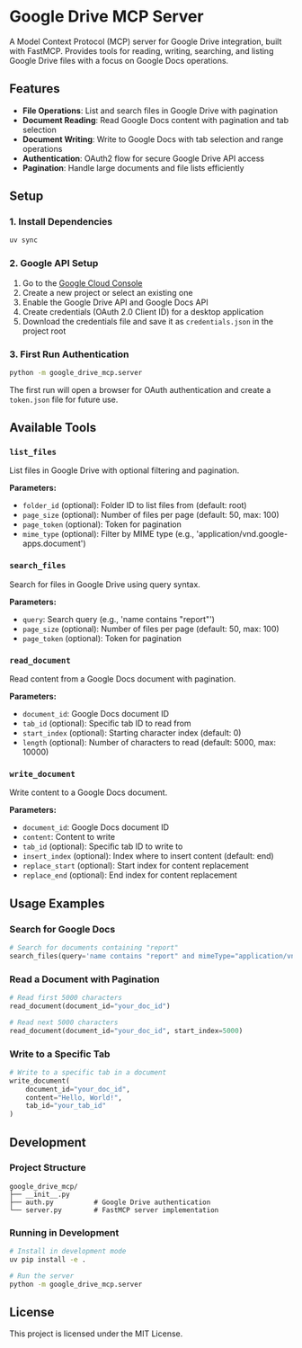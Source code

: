 # Google Drive MCP Server

A Model Context Protocol (MCP) server for Google Drive integration, built with FastMCP. Provides tools for reading, writing, searching, and listing Google Drive files with a focus on Google Docs operations.

## Features

- **File Operations**: List and search files in Google Drive with pagination
- **Document Reading**: Read Google Docs content with pagination and tab selection
- **Document Writing**: Write to Google Docs with tab selection and range operations
- **Authentication**: OAuth2 flow for secure Google Drive API access
- **Pagination**: Handle large documents and file lists efficiently

## Setup

### 1. Install Dependencies

```bash
uv sync
```

### 2. Google API Setup

1. Go to the [Google Cloud Console](https://console.cloud.google.com/)
2. Create a new project or select an existing one
3. Enable the Google Drive API and Google Docs API
4. Create credentials (OAuth 2.0 Client ID) for a desktop application
5. Download the credentials file and save it as `credentials.json` in the project root

### 3. First Run Authentication

```bash
python -m google_drive_mcp.server
```

The first run will open a browser for OAuth authentication and create a `token.json` file for future use.

## Available Tools

### `list_files`
List files in Google Drive with optional filtering and pagination.

**Parameters:**
- `folder_id` (optional): Folder ID to list files from (default: root)
- `page_size` (optional): Number of files per page (default: 50, max: 100)
- `page_token` (optional): Token for pagination
- `mime_type` (optional): Filter by MIME type (e.g., 'application/vnd.google-apps.document')

### `search_files`
Search for files in Google Drive using query syntax.

**Parameters:**
- `query`: Search query (e.g., 'name contains "report"')
- `page_size` (optional): Number of files per page (default: 50, max: 100)
- `page_token` (optional): Token for pagination

### `read_document`
Read content from a Google Docs document with pagination.

**Parameters:**
- `document_id`: Google Docs document ID
- `tab_id` (optional): Specific tab ID to read from
- `start_index` (optional): Starting character index (default: 0)
- `length` (optional): Number of characters to read (default: 5000, max: 10000)

### `write_document`
Write content to a Google Docs document.

**Parameters:**
- `document_id`: Google Docs document ID
- `content`: Content to write
- `tab_id` (optional): Specific tab ID to write to
- `insert_index` (optional): Index where to insert content (default: end)
- `replace_start` (optional): Start index for content replacement
- `replace_end` (optional): End index for content replacement

## Usage Examples

### Search for Google Docs
```python
# Search for documents containing "report"
search_files(query='name contains "report" and mimeType="application/vnd.google-apps.document"')
```

### Read a Document with Pagination
```python
# Read first 5000 characters
read_document(document_id="your_doc_id")

# Read next 5000 characters
read_document(document_id="your_doc_id", start_index=5000)
```

### Write to a Specific Tab
```python
# Write to a specific tab in a document
write_document(
    document_id="your_doc_id",
    content="Hello, World!",
    tab_id="your_tab_id"
)
```

## Development

### Project Structure
```
google_drive_mcp/
├── __init__.py
├── auth.py          # Google Drive authentication
└── server.py        # FastMCP server implementation
```

### Running in Development
```bash
# Install in development mode
uv pip install -e .

# Run the server
python -m google_drive_mcp.server
```

## License

This project is licensed under the MIT License.

